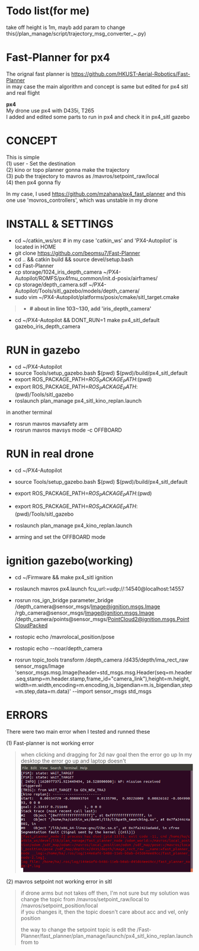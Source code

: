 # Todo list(for me)
take off height is 1m, mayb add param to change this(/plan_manage/script/trajectory_msg_converter_~.py)   

# Fast-Planner for px4

The orignal fast planner is https://github.com/HKUST-Aerial-Robotics/Fast-Planner   
in may case the main algorithm and concept is same but edited for px4 sitl and real flight

**px4**   
My drone use px4 with D435i, T265   
I added and edited some parts to run in px4 and check it in px4_sitl gazebo

# CONCEPT
This is simple   
(1) user - Set the destination   
(2) kino or topo planner gonna make the trajectory   
(3) pub the trajectory to mavros as /mavros/setpoint_raw/local   
(4) then px4 gonna fly   

 

In my case, I used https://github.com/mzahana/px4_fast_planner
and this one use 'movros_controllers', which was unstable in my drone



# INSTALL & SETTINGS
- cd ~/catkin_ws/src # in my case 'catkin_ws' and 'PX4-Autopilot' is located in HOME
- git clone https://github.com/beomsu7/Fast-Planner 
- cd .. && catkin build && source devel/setup.bash
- cd Fast-Planner
- cp storage/1024_iris_depth_camera ~/PX4-Autopilot/ROMFS/px4fmu_common/init.d-posix/airframes/
- cp storage/depth_camera.sdf ~/PX4-Autopilot/Tools/sitl_gazebo/models/depth_camera/
- sudo vim ~/PX4-Autopilot/platforms/posix/cmake/sitl_target.cmake  
>- **# about in line 103~130, add 'iris_depth_camera'**
- cd ~/PX4-Autopilot && DONT_RUN=1 make px4_sitl_default gazebo_iris_depth_camera


# RUN in gazebo
- cd ~/PX4-Autopilot
- source Tools/setup_gazebo.bash $(pwd) $(pwd)/build/px4_sitl_default
- export ROS_PACKAGE_PATH=$ROS_PACKAGE_PATH:$(pwd)
- export ROS_PACKAGE_PATH=$ROS_PACKAGE_PATH:$(pwd)/Tools/sitl_gazebo
- roslaunch plan_manage px4_sitl_kino_replan.launch   

in another terminal
- rosrun mavros mavsafety arm 
- rosrun mavros mavsys mode -c OFFBOARD   

# RUN in real drone
- cd ~/PX4-Autopilot
- source Tools/setup_gazebo.bash $(pwd) $(pwd)/build/px4_sitl_default
- export ROS_PACKAGE_PATH=$ROS_PACKAGE_PATH:$(pwd)
- export ROS_PACKAGE_PATH=$ROS_PACKAGE_PATH:$(pwd)/Tools/sitl_gazebo
- roslaunch plan_manage px4_kino_replan.launch      
   
- arming and set the OFFBOARD mode

# ignition gazebo(working)
- cd ~/Firmware && make px4_sitl ignition
- roslaunch mavros px4.launch fcu_url:=udp://:14540@localhost:14557
- rosrun ros_ign_bridge parameter_bridge /depth_camera@sensor_msgs/Image@ignition.msgs.Image /rgb_camera@sensor_msgs/Image@ignition.msgs.Image /depth_camera/points@sensor_msgs/PointCloud2@ignition.msgs.PointCloudPacked

- rostopic echo /mavrolocal_position/pose
- rostopic echo --noar/depth_camera

- rosrun topic_tools transform /depth_camera /d435/depth/ima_rect_raw sensor_msgs/Image 'sensor_msgs.msg.Image(header=std_msgs.msg.Header(seq=m.header.seq,stamp=m.header.stamp,frame_id="camera_link"),height=m.height,width=m.width,encoding=m.encoding,is_bigendian=m.is_bigendian,step=m.step,data=m.data)' --import sensor_msgs std_msgs


# ERRORS

There were two main error when I tested and runned these

(1) Fast-planner is not working error
> when clicking and dragging for 2d nav goal then the error go up
> In my desktop the error go up and laptop doesn't
![screensh](./image/fast_planner_error.png)

(2) mavros setpoint not working error in sitl
> if drone arms but not takes off then, I'm not sure but my solution was change the topic from /mavros/setpoint_raw/local to /mavros/setpoint_position/local   
> if you changes it, then the topic doesn't care about acc and vel, only position
> 
> the way to change the setpoint topic is edit the /Fast-Planner/fast_planner/plan_manage/launch/px4_sitl_kino_replan.launch
>  from <node pkg="plan_manage" name="traj_msg_converter" type="trajectory_msg_converter_raw.py" output="screen"/>
>  to <node pkg="plan_manage" name="traj_msg_converter" type="trajectory_msg_converter_pos.py" output="screen"/>

